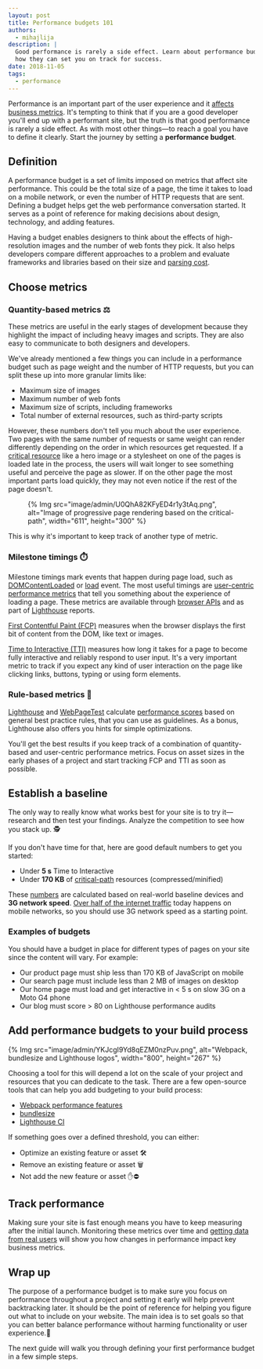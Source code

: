 ```yaml
---
layout: post
title: Performance budgets 101
authors:
  - mihajlija
description: |
  Good performance is rarely a side effect. Learn about performance budgets and
  how they can set you on track for success.
date: 2018-11-05
tags:
  - performance
---
```


Performance is an important part of the user experience and it [affects business metrics](https://wpostats.com/). It's tempting to think that if you are a good developer you'll end up with a performant site, but the truth is that good performance is rarely a side effect. As with most other things—to reach a goal you have to define it clearly. Start the journey by setting a **performance budget**.

## Definition

A performance budget is a set of limits imposed on metrics that affect site performance. This could be the total size of a page, the time it takes to load on a mobile network, or even the number of HTTP requests that are sent. Defining a budget helps get the web performance conversation started. It serves as a point of reference for making decisions about design, technology, and adding features.

Having a budget enables designers to think about the effects of high-resolution images and the number of web fonts they pick. It also helps developers compare different approaches to a problem and evaluate frameworks and libraries based on their size and [parsing cost](https://medium.com/@addyosmani/the-cost-of-javascript-in-2018-7d8950fbb5d4).

## Choose metrics

### Quantity-based metrics ⚖️

These metrics are useful in the early stages of development because they highlight the impact of including heavy images and scripts. They are also easy to communicate to both designers and developers.

We've already mentioned a few things you can include in a performance budget such as page weight and the number of HTTP requests, but you can split these up into more granular limits like:

* Maximum size of images
* Maximum number of web fonts
* Maximum size of scripts, including frameworks
* Total number of external resources, such as third-party scripts

However, these numbers don't tell you much about the user experience. Two pages with the same number of requests or same weight can render differently depending on the order in which resources get requested. If a [critical resource](https://developers.google.com/web/fundamentals/performance/critical-rendering-path/) like a hero image or a stylesheet on one of the pages is loaded late in the process, the users will wait longer to see something useful and perceive the page as slower. If on the other page the most important parts load quickly, they may not even notice if the rest of the page doesn't.

<figure>
  {% Img src="image/admin/U0QhA82KFyED4r1y3tAq.png", alt="Image of progressive page rendering based on the critical-path", width="611", height="300" %}
</figure>

This is why it's important to keep track of another type of metric.

### Milestone timings ⏱️

Milestone timings mark events that happen during page load, such as [DOMContentLoaded](https://developer.mozilla.org/docs/Web/Events/DOMContentLoaded) or [load](https://developer.mozilla.org/docs/Web/Events/load) event. The most useful timings are [user-centric performance metrics](/user-centric-performance-metrics/) that tell you something about the experience of loading a page. These metrics are available through [browser APIs](https://developers.google.com/web/fundamentals/performance/user-centric-performance-metrics#measuring_these_metrics_on_real_users_devices) and as part of [Lighthouse](https://developers.google.com/web/tools/lighthouse/) reports.

[First Contentful Paint (FCP)](/fcp/) measures when the browser displays the first bit of content from the DOM, like text or images.

[Time to Interactive (TTI)](/tti/) measures how long it takes for a page to become fully interactive and reliably respond to user input. It's a very important metric to track if you expect any kind of user interaction on the page like clicking links, buttons, typing or using form elements.

### Rule-based metrics 💯

[Lighthouse](https://developers.google.com/web/tools/lighthouse/) and [WebPageTest](https://www.webpagetest.org/) calculate [performance scores](https://developers.google.com/web/tools/lighthouse/scoring#perf-scoring) based on general best practice rules, that you can use as guidelines. As a bonus, Lighthouse also offers you hints for simple optimizations.

You'll get the best results if you keep track of a combination of quantity-based and user-centric performance metrics. Focus on asset sizes in the early phases of a project and start tracking FCP and TTI as soon as possible.

## Establish a baseline

The only way to really know what works best for your site is to try it—research and then test your findings. Analyze the competition to see how you stack up. 🕵️

If you don't have time for that, here are good default numbers to get you started:

* Under **5 s** Time to Interactive
* Under **170 KB** of [critical-path](https://developers.google.com/web/fundamentals/performance/critical-rendering-path/) resources (compressed/minified)

These [numbers](https://infrequently.org/2017/10/can-you-afford-it-real-world-web-performance-budgets/) are calculated based on real-world baseline devices and **3G network speed**. [Over half of the internet traffic](https://www.statista.com/statistics/277125/share-of-website-traffic-coming-from-mobile-devices/) today happens on mobile networks, so you should use 3G network speed as a starting point.

### Examples of budgets

You should have a budget in place for different types of pages on your site since the content will vary. For example:

* Our product page must ship less than 170 KB of JavaScript on mobile
* Our search page must include less than 2 MB of images on desktop
* Our home page must load and get interactive in < 5 s on slow 3G on a Moto G4 phone
* Our blog must score > 80 on Lighthouse performance audits

## Add performance budgets to your build process

{% Img src="image/admin/YKJcgI9Yd8qEZM0nzPuv.png", alt="Webpack, bundlesize and Lighthouse logos", width="800", height="267" %}

Choosing a tool for this will depend a lot on the scale of your project and resources that you can dedicate to the task. There are a few open-source tools that can help you add budgeting to your build process:

* [Webpack performance features](https://webpack.js.org/configuration/performance/)
* [bundlesize](https://github.com/siddharthkp/bundlesize)
* [Lighthouse CI](https://github.com/GoogleChrome/lighthouse-ci)

If something goes over a defined threshold, you can either:

* Optimize an existing feature or asset 🛠️
* Remove an existing feature or asset 🗑️
* Not add the new feature or asset ✋⛔

## Track performance

Making sure your site is fast enough means you have to keep measuring after the initial launch. Monitoring these metrics over time and [getting data from real users](https://developers.google.com/web/fundamentals/performance/navigation-and-resource-timing/) will show you how changes in performance impact key business metrics.

## Wrap up

The purpose of a performance budget is to make sure you focus on performance throughout a project and setting it early will help prevent backtracking later. It should be the point of reference for helping you figure out what to include on your website. The main idea is to set goals so that you can better balance performance without harming functionality or user experience.🎯

The next guide will walk you through defining your first performance budget in a few simple steps.
